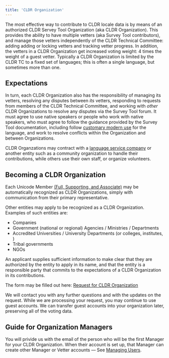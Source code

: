```yaml
---
title: 'CLDR Organization'
---
```


The most effective way to contribute to CLDR locale data is by means of an authorized CLDR Servey Tool Organization (aka CLDR Organization). 
This provides the ability to have multiple vetters (aka Survey Tool contributors), and manage those vetters independently of the CLDR Technical Committee:
adding adding or locking vetters and tracking vetter progress.
In addition, the vetters in a CLDR Organization get increased voting weight: 4 times the weight of a guest vetter.
Typically a CLDR Organization is limited by the CLDR TC to a fixed set of languages; this is often a single language, but sometimes more than one.

## Expectations

In turn, each CLDR Organization also has the responsibility of managing its vetters, resolving any disputes between _its_ vetters, 
responding to requests from members of the CLDR Technical Committee, 
and working with _other_ CLDR Organizations to resolve any disputes via the Survey Tool forum.
It must agree to use native speakers or people who work with native speakers,
who must agree to follow the guidance provided by the Survey Tool documentation, 
including follow [customary modern use] for the language, 
and work to resolve conflicts within the Organization and between Organizations.

CLDR Organzations may contract with a [language service company]
or another entity such as a community organization to handle their contributions, 
while others use their own staff, or organize volunteers.

## Becoming a CLDR Organization

Each Unicode Member [(Full, Supporting, and Associate)][Unicode Membership Levels] may be automatically recognized as CLDR Organizations,
simply with communication from their primary representative.

Other entities may apply to be recognized as a CLDR Organization.
Examples of such entities are:

- Companies
- Government (national or regional) Agencies / Ministries / Departments
- Accredited Universities / University Departments (or colleges, institutes, )
- Tribal governments
- NGOs

An applicant supplies sufficient information to make clear that they are authorized by the entity to apply in its name, 
and that the entity is a responsible party that commits to the expectations of a CLDR Organization in its contributions.

The form may be filled out here: [Request for CLDR Organization]

We will contact you with any further questions and with the updates on the request.
While we are processing your request, you may continue to use guest accounts.
We can transfer guest accounts into your organization later, preserving all of the voting data.

## Guide for Organization Managers

You will privide us with the email of the person who will be the first Manager for your CLDR Organization.
When their account is set up, that Manager can create other Manager or Vetter accounts — See [Managing Users].

[language service company]: https://www.nimdzi.com/nimdzi-100-2025#ranking-of-the-top-100-lsps
[Unicode Membership Levels]: https://home.unicode.org/membership/members/
[customary modern use]: /index/cldr-spec/definitions
[Request for CLDR Organization]: https://forms.gle/HgpSYTFqnsrmYSNs7
[Managing Users]: /index/survey-tool/managing-users
